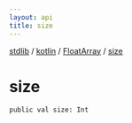 ```yaml
---
layout: api
title: size
---
```

[stdlib](../../index.md) / [kotlin](../index.md) / [FloatArray](index.md) / [size](size.md)

# size

```
public val size: Int
```
